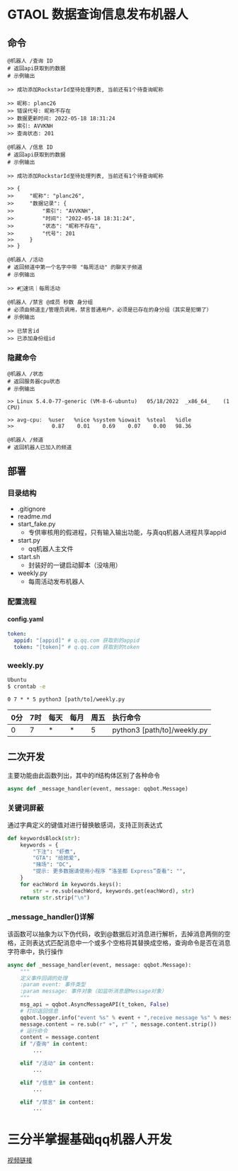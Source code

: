 # GTAOL 数据查询信息发布机器人
## 命令
```
@机器人 /查询 ID
# 返回api获取到的数据
# 示例输出

>> 成功添加RockstarId至待处理列表, 当前还有1个待查询昵称

>> 昵称: planc26
>> 错误代号: 昵称不存在
>> 数据更新时间: 2022-05-18 18:31:24
>> 索引: AVVKNH
>> 查询状态: 201
```

```
@机器人 /信息 ID
# 返回api获取到的数据
# 示例输出

>> 成功添加RockstarId至待处理列表, 当前还有1个待查询昵称

>> {
>>     "昵称": "planc26", 
>>     "数据记录": {
>>         "索引": "AVVKNH", 
>>         "时间": "2022-05-18 18:31:24", 
>>         "状态": "昵称不存在", 
>>         "代号": 201
>>     }
>> }
```

```
@机器人 /活动
# 返回频道中第一个名字中带 "每周活动" 的聊天子频道
# 示例输出

>> #🌟速讯｜每周活动 
```

```
@机器人 /禁言 @成员 秒数 身分组
# 必须由频道主/管理员调用，禁言普通用户，必须是已存在的身分组（其实是犯懒了）
# 示例输出

>> 已禁言id
>> 已添加身份组id
```

### 隐藏命令
```
@机器人 /状态
# 返回服务器cpu状态
# 示例输出

>> Linux 5.4.0-77-generic (VM-8-6-ubuntu) 	05/18/2022 	_x86_64_	(1 CPU)

>> avg-cpu:  %user   %nice %system %iowait  %steal   %idle
>>            0.87    0.01    0.69    0.07    0.00   98.36
```

```
@机器人 /频道
# 返回机器人已加入的频道
```
## 部署
### 目录结构
- .gitignore
- readme.md
- start_fake.py
    - 专供审核用的假进程，只有输入输出功能，与真qq机器人进程共享appid
- start.py
    - qq机器人主文件
- start.sh
    - 封装好的一键启动脚本（没啥用）
- weekly.py
    - 每周活动发布机器人

### 配置流程
#### config.yaml
```yaml
token:
  appid: "[appid]" # q.qq.com 获取到的appid
  token: "[token]" # q.qq.com 获取到的token
```

### weekly.py
```bash
Ubuntu
$ crontab -e
```
```
0 7 * * 5 python3 [path/to]/weekly.py
```
|0分|7时|每天|每月|周五|执行命令|
|:--|:--|:--|:--|:--|:--|
|0|7|*|*|5|python3 [path/to]/weekly.py|

## 二次开发
主要功能由此函数列出，其中的if结构体区别了各种命令
```python
async def _message_handler(event, message: qqbot.Message)
```
### 关键词屏蔽
通过字典定义的键值对进行替换敏感词，支持正则表达式
```python
def keywordsBlock(str):
    keywords = {
        "下注": "虾煮",
        "GTA": "给她爱",
        "赌场": "DC",
        "提示: 更多数据请使用小程序 “洛圣都 Express”查看": "",
    }
    for eachWord in keywords.keys():
        str = re.sub(eachWord, keywords.get(eachWord), str)
    return str.strip("\n")
```
### _message_handler()详解
该函数可以抽象为以下伪代码，收到@数据后对消息进行解析，去掉消息两侧的空格，正则表达式匹配消息中一个或多个空格将其替换成空格，查询命令是否在消息字符串中，执行操作
```python
async def _message_handler(event, message: qqbot.Message):
    """
    定义事件回调的处理
    :param event: 事件类型
    :param message: 事件对象（如监听消息是Message对象）
    """
    msg_api = qqbot.AsyncMessageAPI(t_token, False)
    # 打印返回信息
    qqbot.logger.info("event %s" % event + ",receive message %s" % message.content)
    message.content = re.sub(r" +", r" ", message.content.strip())
    # 运行命令
    content = message.content
    if "/查询" in content:
        ...

    elif "/活动" in content:
        ...

    elif "/信息" in content:
        ...

    elif "/禁言" in content:
        ...
```
# 三分半掌握基础qq机器人开发
[视频链接](http://119.29.96.141:81/rickroll.mp4")